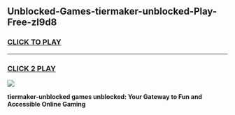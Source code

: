 
## Unblocked-Games-tiermaker-unblocked-Play-Free-zl9d8
<h3>
<a href="https://premium76.site?title=tiermaker-unblocked&ref=23A">CLICK TO PLAY</a></h3>
<hr>

<h3>
<a href="https://premium76.site?title=tiermaker-unblocked&ref=23A">CLICK 2 PLAY</a>
  
</h3>

<a href="https://premium76.site?title=tiermaker-unblocked&ref=23A"><img src="https://clearcache.store/games.png"></a>


**tiermaker-unblocked games unblocked: Your Gateway to Fun and Accessible Online Gaming**
